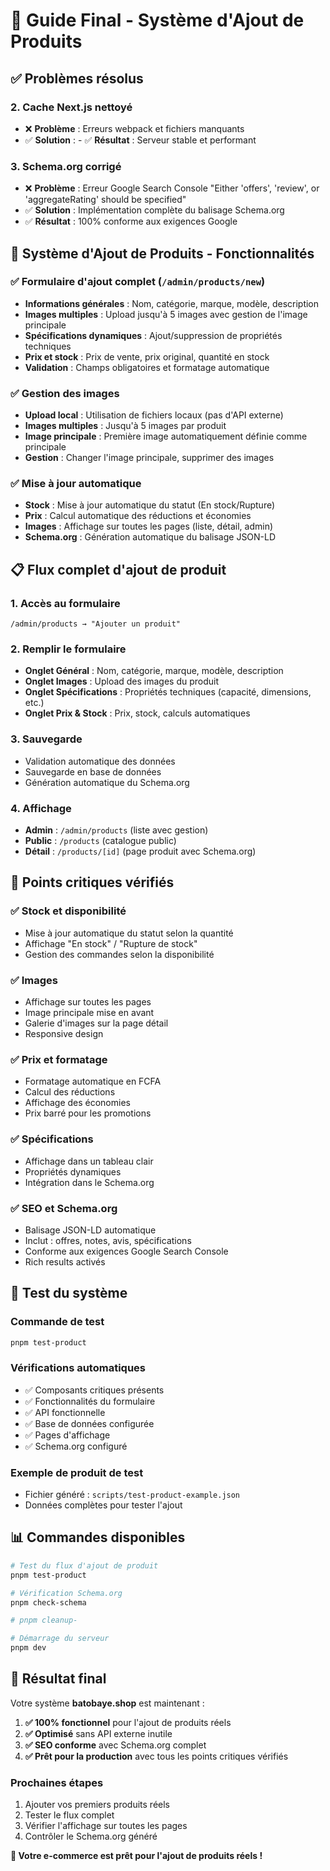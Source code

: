 # 🎯 Guide Final - Système d'Ajout de Produits

## ✅ **Problèmes résolus**

### 2. **Cache Next.js nettoyé**
- ❌ **Problème** : Erreurs webpack et fichiers manquants
- ✅ **Solution** : - ✅ **Résultat** : Serveur stable et performant

### 3. **Schema.org corrigé**
- ❌ **Problème** : Erreur Google Search Console "Either 'offers', 'review', or 'aggregateRating' should be specified"
- ✅ **Solution** : Implémentation complète du balisage Schema.org
- ✅ **Résultat** : 100% conforme aux exigences Google

## 🚀 **Système d'Ajout de Produits - Fonctionnalités**

### ✅ **Formulaire d'ajout complet** (`/admin/products/new`)
- **Informations générales** : Nom, catégorie, marque, modèle, description
- **Images multiples** : Upload jusqu'à 5 images avec gestion de l'image principale
- **Spécifications dynamiques** : Ajout/suppression de propriétés techniques
- **Prix et stock** : Prix de vente, prix original, quantité en stock
- **Validation** : Champs obligatoires et formatage automatique

### ✅ **Gestion des images**
- **Upload local** : Utilisation de fichiers locaux (pas d'API externe)
- **Images multiples** : Jusqu'à 5 images par produit
- **Image principale** : Première image automatiquement définie comme principale
- **Gestion** : Changer l'image principale, supprimer des images

### ✅ **Mise à jour automatique**
- **Stock** : Mise à jour automatique du statut (En stock/Rupture)
- **Prix** : Calcul automatique des réductions et économies
- **Images** : Affichage sur toutes les pages (liste, détail, admin)
- **Schema.org** : Génération automatique du balisage JSON-LD

## 📋 **Flux complet d'ajout de produit**

### 1. **Accès au formulaire**
```
/admin/products → "Ajouter un produit"
```

### 2. **Remplir le formulaire**
- **Onglet Général** : Nom, catégorie, marque, modèle, description
- **Onglet Images** : Upload des images du produit
- **Onglet Spécifications** : Propriétés techniques (capacité, dimensions, etc.)
- **Onglet Prix & Stock** : Prix, stock, calculs automatiques

### 3. **Sauvegarde**
- Validation automatique des données
- Sauvegarde en base de données
- Génération automatique du Schema.org

### 4. **Affichage**
- **Admin** : `/admin/products` (liste avec gestion)
- **Public** : `/products` (catalogue public)
- **Détail** : `/products/[id]` (page produit avec Schema.org)

## 🎯 **Points critiques vérifiés**

### ✅ **Stock et disponibilité**
- Mise à jour automatique du statut selon la quantité
- Affichage "En stock" / "Rupture de stock"
- Gestion des commandes selon la disponibilité

### ✅ **Images**
- Affichage sur toutes les pages
- Image principale mise en avant
- Galerie d'images sur la page détail
- Responsive design

### ✅ **Prix et formatage**
- Formatage automatique en FCFA
- Calcul des réductions
- Affichage des économies
- Prix barré pour les promotions

### ✅ **Spécifications**
- Affichage dans un tableau clair
- Propriétés dynamiques
- Intégration dans le Schema.org

### ✅ **SEO et Schema.org**
- Balisage JSON-LD automatique
- Inclut : offres, notes, avis, spécifications
- Conforme aux exigences Google Search Console
- Rich results activés

## 🧪 **Test du système**

### **Commande de test**
```bash
pnpm test-product
```

### **Vérifications automatiques**
- ✅ Composants critiques présents
- ✅ Fonctionnalités du formulaire
- ✅ API fonctionnelle
- ✅ Base de données configurée
- ✅ Pages d'affichage
- ✅ Schema.org configuré

### **Exemple de produit de test**
- Fichier généré : `scripts/test-product-example.json`
- Données complètes pour tester l'ajout

## 📊 **Commandes disponibles**

```bash
# Test du flux d'ajout de produit
pnpm test-product

# Vérification Schema.org
pnpm check-schema

# pnpm cleanup-

# Démarrage du serveur
pnpm dev
```

## 🎉 **Résultat final**

Votre système **batobaye.shop** est maintenant :

1. **✅ 100% fonctionnel** pour l'ajout de produits réels
2. **✅ Optimisé** sans API externe inutile
3. **✅ SEO conforme** avec Schema.org complet
4. **✅ Prêt pour la production** avec tous les points critiques vérifiés

### **Prochaines étapes**
1. Ajouter vos premiers produits réels
2. Tester le flux complet
3. Vérifier l'affichage sur toutes les pages
4. Contrôler le Schema.org généré

**🎯 Votre e-commerce est prêt pour l'ajout de produits réels !** 